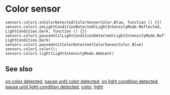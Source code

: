 # Color sensor

```cards
sensors.color1.onColorDetected(ColorSensorColor.Blue, function () {})
sensors.color1.onLightConditionDetected(LightIntensityMode.Reflected, LightCondition.Dark, function () {})
sensors.color1.pauseUntilLightConditionDetected(LightIntensityMode.Reflected, LightCondition.Dark)
sensors.color1.pauseUntilColorDetected(ColorSensorColor.Blue)
sensors.color1.color();
sensors.color1.light(LightIntensityMode.Ambient)
```

## See slso

[on color detected](/reference/sensors/color-sensor/on-color-detected),
[pause until color detected](/reference/sensors/color-sensor/pause-until-color-detected),
[on light condition detected](/reference/sensors/color-sensor/on-light-condition-detected),
[pause until light condition detected](/reference/sensors/color-sensor/pause-until-light-condition-detected),
[color](/reference/sensors/color-sensor/color),
[light](/reference/sensors/color-sensor/ambient-light)
